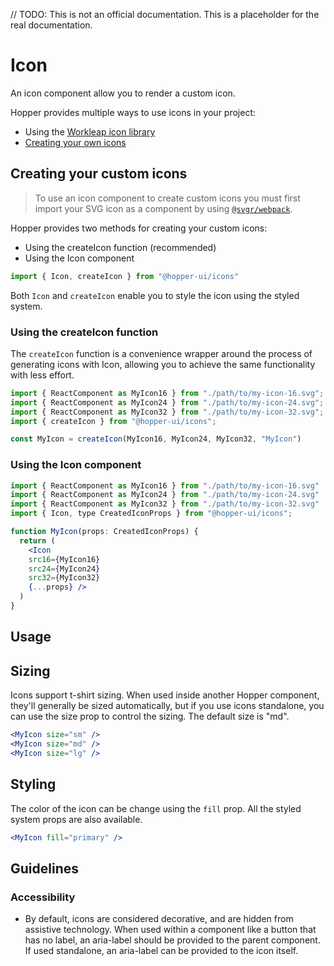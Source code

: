 // TODO: This is not an official documentation. This is a placeholder for the real documentation.

# Icon

An icon component allow you to render a custom icon.

Hopper provides multiple ways to use icons in your project:
- Using the [Workleap icon library](https://hopper.workleap.design/icons)
- [Creating your own icons](#creating-your-custom-icons)

## Creating your custom icons

> To use an icon component to create custom icons you must first import your SVG icon as a component by using [`@svgr/webpack`](https://react-svgr.com/docs/getting-started/).

Hopper provides two methods for creating your custom icons:
- Using the createIcon function (recommended)
- Using the Icon component

```jsx
import { Icon, createIcon } from "@hopper-ui/icons"
```

Both `Icon` and `createIcon` enable you to style the icon using the styled system.

### Using the createIcon function

The `createIcon` function is a convenience wrapper around the process of generating icons with Icon, allowing you to achieve the same functionality with less effort.

```jsx
import { ReactComponent as MyIcon16 } from "./path/to/my-icon-16.svg";
import { ReactComponent as MyIcon24 } from "./path/to/my-icon-24.svg";
import { ReactComponent as MyIcon32 } from "./path/to/my-icon-32.svg";
import { createIcon } from "@hopper-ui/icons";

const MyIcon = createIcon(MyIcon16, MyIcon24, MyIcon32, "MyIcon")
```

### Using the Icon component

```jsx
import { ReactComponent as MyIcon16 } from "./path/to/my-icon-16.svg"
import { ReactComponent as MyIcon24 } from "./path/to/my-icon-24.svg"
import { ReactComponent as MyIcon32 } from "./path/to/my-icon-32.svg"
import { Icon, type CreatedIconProps } from "@hopper-ui/icons";

function MyIcon(props: CreatedIconProps) {
  return (
    <Icon
    src16={MyIcon16}
    src24={MyIcon24}
    src32={MyIcon32}
    {...props} />
  )
}
```

## Usage

## Sizing

Icons support t-shirt sizing. When used inside another Hopper component, they'll generally be sized automatically, but if you use icons standalone, you can use the size prop to control the sizing. The default size is "md".

```jsx
<MyIcon size="sm" />
<MyIcon size="md" />
<MyIcon size="lg" />
```

## Styling

The color of the icon can be change using the `fill` prop.
All the styled system props are also available.

```jsx
<MyIcon fill="primary" />
```

## Guidelines

### Accessibility

- By default, icons are considered decorative, and are hidden from assistive technology. When used within a component like a button that has no label, an aria-label should be provided to the parent component. If used standalone, an aria-label can be provided to the icon itself.


